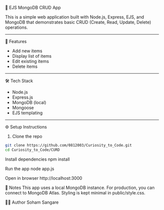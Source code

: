 📝 EJS MongoDB CRUD App

This is a simple web application built with Node.js, Express, EJS, and MongoDB
that demonstrates basic CRUD (Create, Read, Update, Delete) operations.

---

🚀 Features

- Add new items
- Display list of items
- Edit existing items
- Delete items

---

🛠️ Tech Stack

- Node.js
- Express.js
- MongoDB (local)
- Mongoose
- EJS templating

---

⚙️ Setup Instructions

1. Clone the repo
```bash
git clone https://github.com/0812003/Curiosity_to_Code.git
cd Curiosity_to_Code/CURD
```

Install dependencies
npm install

Run the app
node app.js

Open in browser
http://localhost:3000

📌 Notes
This app uses a local MongoDB instance. For production, you can connect to MongoDB Atlas.
Styling is kept minimal in public/style.css.

👨‍💻 Author Soham Sangare

